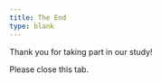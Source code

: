```yaml
---
title: The End
type: blank
---
```


Thank you for taking part in our study!

Please close this tab.
